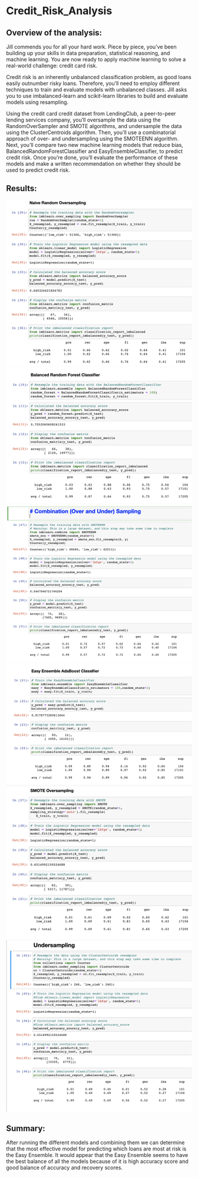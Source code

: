 # Credit_Risk_Analysis

## Overview of the analysis: 

Jill commends you for all your hard work. Piece by piece, you’ve been building up your skills in data preparation, statistical reasoning, and machine learning. You are now ready to apply machine learning to solve a real-world challenge: credit card risk.

Credit risk is an inherently unbalanced classification problem, as good loans easily outnumber risky loans. Therefore, you’ll need to employ different techniques to train and evaluate models with unbalanced classes. Jill asks you to use imbalanced-learn and scikit-learn libraries to build and evaluate models using resampling.

Using the credit card credit dataset from LendingClub, a peer-to-peer lending services company, you’ll oversample the data using the RandomOverSampler and SMOTE algorithms, and undersample the data using the ClusterCentroids algorithm. Then, you’ll use a combinatorial approach of over- and undersampling using the SMOTEENN algorithm. Next, you’ll compare two new machine learning models that reduce bias, BalancedRandomForestClassifier and EasyEnsembleClassifier, to predict credit risk. Once you’re done, you’ll evaluate the performance of these models and make a written recommendation on whether they should be used to predict credit risk.

## Results: 

![](https://github.com/Aitorgoyare/Credit_Risk_Analysis/blob/main/Resources/Naive%20Random%20Oversampling.png)
![](https://github.com/Aitorgoyare/Credit_Risk_Analysis/blob/main/Resources/Balanced%20Random%20Forest%20Classifier.png)
![](https://github.com/Aitorgoyare/Credit_Risk_Analysis/blob/main/Resources/Combination(over%20and%20undersampling).png)
![](https://github.com/Aitorgoyare/Credit_Risk_Analysis/blob/main/Resources/Easy%20Ensemble%20AdaBoost%20Classifier.png)
![](https://github.com/Aitorgoyare/Credit_Risk_Analysis/blob/main/Resources/SMOTE%20oversampling.png)
![](https://github.com/Aitorgoyare/Credit_Risk_Analysis/blob/main/Resources/Undersampling.png)




## Summary: 

After running the different models and combining them we can determine that the most effective model for predicting which loans are most at risk is the Easy Ensemble. It would appear that the Easy Ensemble seems to have the best balance of all the models because of it is high accuracy score and good balance of accuracy and recovery scores.
